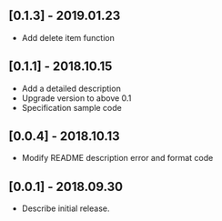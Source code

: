 ## [0.1.3] - 2019.01.23

*    Add delete item function

## [0.1.1] - 2018.10.15

*    Add a detailed description
*    Upgrade version to above 0.1
*    Specification sample code
    
## [0.0.4] - 2018.10.13

*    Modify README description error and format code
    
## [0.0.1] - 2018.09.30

*    Describe initial release.
